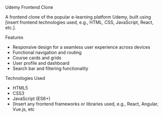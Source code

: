 

Udemy Frontend Clone

A frontend clone of the popular e-learning platform Udemy, built using [insert frontend technologies used, e.g., HTML, CSS, JavaScript, React, etc.].

Features
- Responsive design for a seamless user experience across devices
- Functional navigation and routing
- Course cards and grids
- User profile and dashboard
- Search bar and filtering functionality

Technologies Used
- HTML5
- CSS3
- JavaScript (ES6+)
- [Insert any frontend frameworks or libraries used, e.g., React, Angular, Vue.js, etc
